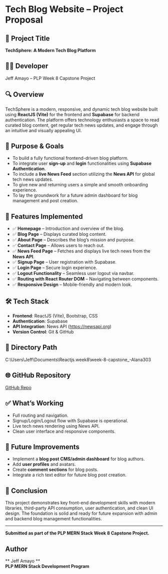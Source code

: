 # Tech Blog Website – Project Proposal

## 📌 Project Title
**TechSphere: A Modern Tech Blog Platform**

## 👨‍💻 Developer
Jeff Amayo – PLP Week 8 Capstone Project

## 🔍 Overview
TechSphere is a modern, responsive, and dynamic tech blog website built using **ReactJS (Vite)** for the frontend and **Supabase** for backend authentication. The platform offers technology enthusiasts a space to read curated blog content, get regular tech news updates, and engage through an intuitive and visually appealing UI.

## 🎯 Purpose & Goals
- To build a fully functional frontend-driven blog platform.
- To integrate user **sign-up** and **login** functionalities using **Supabase Authentication**.
- To include a **live News Feed** section utilizing the **News API** for global tech news updates.
- To give new and returning users a simple and smooth onboarding experience.
- To lay the groundwork for a future admin dashboard for blog management and post creation.

## 🧩 Features Implemented
- ✅ **Homepage** – Introduction and overview of the blog.
- ✅ **Blog Page** – Displays curated blog content.
- ✅ **About Page** – Describes the blog’s mission and purpose.
- ✅ **Contact Page** – Allows users to reach out.
- ✅ **News Feed Page** – Fetches and displays live tech news from the **News API**.
- ✅ **Signup Page** – User registration with Supabase.
- ✅ **Login Page** – Secure login experience.
- ✅ **Logout Functionality** – Seamless user logout via navbar.
- ✅ **Routing with React Router DOM** – Navigating between components.
- ✅ **Responsive Design** – Mobile-friendly and modern look.

## 🛠 Tech Stack
- **Frontend**: ReactJS (Vite), Bootstrap, CSS
- **Authentication**: Supabase
- **API Integration**: News API (https://newsapi.org)
- **Version Control**: Git & GitHub

## 📁 Directory Path
C:\Users\Jeff\Documents\Reactjs.week8\week-8-capstone_-Alana303


## 🌐 GitHub Repository
[GitHub Repo](https://github.com/PLP-MERN-Stack-Development/week-8-capstone_-Alana303.git)

## ✅ What’s Working
- Full routing and navigation.
- Signup/Login/Logout flow with Supabase is operational.
- Live tech news rendering using News API.
- Clean user interface and responsive components.

## 🧠 Future Improvements
- Implement a **blog post CMS/admin dashboard** for blog authors.
- Add **user profiles** and avatars.
- Create **comment sections** for blog posts.
- Integrate a rich text editor for future blog post creation.

## 📌 Conclusion
This project demonstrates key front-end development skills with modern libraries, third-party API consumption, user authentication, and clean UI design. The foundation is solid and ready for future expansion with admin and backend blog management functionalities.

---

**Submitted as part of the PLP MERN Stack Week 8 Capstone Project.**
##  Author
** Jeff Amayo **  
**PLP MERN Stack Development Program**